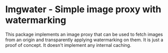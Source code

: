 Imgwater - Simple image proxy with watermarking
===============================================

This package implements an image proxy that can be used to fetch images from
an origin and transparently applying watermarking on them. It is just a proof
of concept. It doesn't implement any internal caching.
